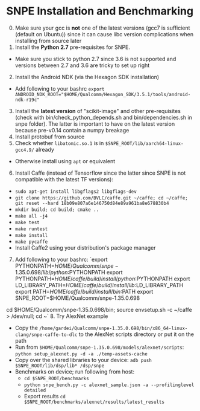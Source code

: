 # SNPE Installation and Benchmarking
0. Make sure your gcc is **not** one of the latest versions (gcc7 is sufficient (default on Ubuntu)) since it can cause libc version complications when installing from source later
1. Install the **Python 2.7** pre-requisites for SNPE.
  - Make sure you stick to python 2.7 since 3.6 is not supported and versions between 2.7 and 3.6 are tricky to set up right
2. Install the Android NDK (via the Hexagon SDK installation)
  - Add following to your bashrc
`export ANDROID_NDK_ROOT="$HOME/Qualcomm/Hexagon_SDK/3.5.1/tools/android-ndk-r19c"`
3. Install the **latest version** of "scikit-image" and other pre-requisites (check with bin/check_python_depends.sh and bin/dependencies.sh in snpe folder). The latter is important to have on the latest version because pre-v0.14 contain a numpy breakage
4. Install protobuf from source
5. Check whether `libatomic.so.1` is in `$SNPE_ROOT/lib/aarch64-linux-gcc4.9/` already
  - Otherwise install using `apt` or equivalent
6. Install Caffe (instead of Tensorflow since the latter since SNPE is not compatible with the latest TF versions):
  - `sudo apt-get install libgflags2 libgflags-dev`
  - `git clone https://github.com/BVLC/caffe.git ~/caffe; cd ~/caffe; git reset --hard 18b09e807a6e146750d84e89a961ba8e678830b4`
  - `mkdir build; cd build; cmake ..`
  - `make all -j4`
  - `make test`
  - `make runtest`
  - `make install`
  - `make pycaffe`
  - Install Caffe2 using your distribution's package manager
7. Add following to your bashrc:
`export PYTHONPATH=$HOME/Qualcomm/snpe-1.35.0.698/lib/python:$PYTHONPATH
export PYTHONPATH=$HOME/caffe/build/install/python:$PYTHONPATH
export LD_LIBRARY_PATH=$HOME/caffe/build/install/lib:$LD_LIBRARY_PATH
export PATH=$HOME/caffe/build/install/bin:$PATH
export SNPE_ROOT=$HOME/Qualcomm/snpe-1.35.0.698

cd $HOME/Qualcomm/snpe-1.35.0.698/bin; source envsetup.sh -c ~/caffe > /dev/null; cd ~`
8. Try AlexNet example
  - Copy the `/home/gardei/Qualcomm/snpe-1.35.0.698/bin/x86_64-linux-clang/snpe-caffe-to-dlc` to the AlexNet scripts directory or put it on the path
  - Run from `$HOME/Qualcomm/snpe-1.35.0.698/models/alexnet/scripts`: `python setup_alexnet.py -d -a ./temp-assets-cache`
  - Copy over the shared libraries to your device: `adb push $SNPE_ROOT/lib/dsp/lib* /dsp/snpe`
  - Benchmarks on device; run following from host:
    - `cd $SNPE_ROOT/benchmarks`
    - `python snpe_bench.py -c alexnet_sample.json -a --profilinglevel detailed`
    - Export results `cd $SNPE_ROOT/benchmarks/alexnet/results/latest_results`

